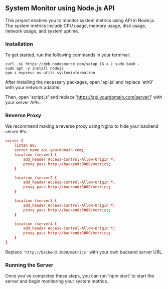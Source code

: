 ## System Monitor using Node.js API

This project enables you to monitor system metrics using API in Node.js. The system metrics include CPU usage, memory usage, disk usage, network usage, and system uptime.

### Installation

To get started, run the following commands in your terminal:

```shell
curl -sL https://deb.nodesource.com/setup_16.x | sudo bash -
sudo apt -y install nodejs
npm i express os-utils systeminformation
```

After installing the necessary packages, open 'api.js' and replace 'eth0' with your network adapter.

Then, open 'script.js' and replace 'https://api.yourdomain.com/server1' with your server APIs.

### Reverse Proxy

We recommend making a reverse proxy using Nginx to hide your backend server IPs:

```conf
server {
    listen 80;
    server_name api.yourdomain.com;
    location /server1 {
        add_header Access-Control-Allow-Origin *;
        proxy_pass http://backend:3000/metrics;
    }

    location /server2 {
        add_header Access-Control-Allow-Origin *;
        proxy_pass http://backend:3000/metrics;
    }

    location /server3 {
        add_header Access-Control-Allow-Origin *;
        proxy_pass http://backend:3000/metrics;
    }

    location /server4 {
        add_header Access-Control-Allow-Origin *;
        proxy_pass http://backend:3000/metrics;
    }
}
```


Replace `'http://backend:3000/metrics'` with your own backend server URL.

### Running the Server

Once you've completed these steps, you can run 'npm start' to start the server and begin monitoring your system metrics.
